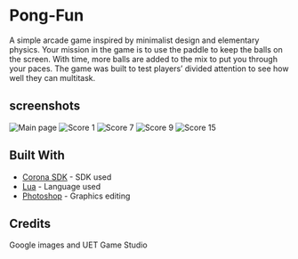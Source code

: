 # Pong-Fun
A simple arcade game inspired by minimalist design and elementary physics. Your mission in the game is to use the paddle to keep the balls on the screen. With time, more balls are added to the mix to put you through your paces. The game was built to test players’ divided attention to see how well they can multitask.

## screenshots
![Main page](https://lh3.googleusercontent.com/-p8uMWlN6HoKBoc2lqgK3u03PPI93N9zW6nBwNU-DlTzY-a90BEkGIcYAMNX2Z-gXA=h300-rw   "Menu Page") ![Score 1](https://lh3.googleusercontent.com/vhsutcMSvszZ3Vuy4T8h3555CK5rl9IjrdBlTq3DSyQi7cj19FIxnD0oYm2M9_OaMXDO=h300-rw "screen 1") ![Score 7](https://lh3.googleusercontent.com/kD9UAUwSQ52NmBQAb5Qi_BE9piH966pAidxh7vwjmzN8jtEl61x5FRPz3mnGWwqnOg=h300-rw "screen 2") ![Score 9](https://lh3.googleusercontent.com/2jLBPl5cMVPgfiprrbyl5OqzNRSGm9FuFpjnNsw6PCyeIsa04kfVvMgFKo3EcNF-vw=h300-rw "screen 3") ![Score 15](https://lh3.googleusercontent.com/7ZBoDtdB_Ez5QqVAmtGFOvNeTVDeOgncUdglUwsve1JhSJBL_3E3xwybS1tRHjzMKc8=h300-rw "screen 4") 

## Built With

* [Corona SDK](https://coronalabs.com/) - SDK used 
* [Lua](https://www.lua.org/) - Language used
* [Photoshop](http://www.adobe.com/products/photoshop.html) - Graphics editing

## Credits
Google images and UET Game Studio 
